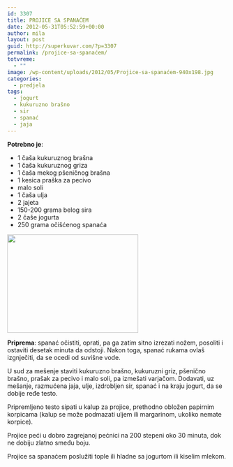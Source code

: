 ```yaml
---
id: 3307
title: PROJICE SA SPANAĆEM
date: 2012-05-31T05:52:59+00:00
author: mila
layout: post
guid: http://superkuvar.com/?p=3307
permalink: /projice-sa-spanaćem/
totvreme:
  - ""
image: /wp-content/uploads/2012/05/Projice-sa-spanaćem-940x198.jpg
categories:
  - predjela
tags:
  - jogurt
  - kukuruzno brašno
  - sir
  - spanać
  - jaja
---
```

**Potrebno je**:

  * 1 čaša kukuruznog brašna
  * 1 čaša kukuruznog griza
  * 1 čaša mekog pšeničnog brašna
  * 1 kesica praška za pecivo
  * malo soli
  * 1 čaša ulja
  * 2 jajeta
  * 150-200 grama belog sira
  * 2 čaše jogurta
  * 250 grama očišćenog spanaća

<img class="alignnone size-medium wp-image-3308" title="Projice sa spanaćem" src="/wp-content/uploads/2012/05/Projice-sa-spanaćem-1024x768.jpg" alt="" width="300" height="225" /> 

**Priprema**: spanać očistiti, oprati, pa ga zatim sitno izrezati nožem, posoliti i ostaviti desetak minuta da odstoji. Nakon toga, spanać rukama ovlaš izgnječiti, da se ocedi od suvišne vode.

U sud za mešenje staviti kukuruzno brašno, kukuruzni griz, pšenično brašno, prašak za pecivo i malo soli, pa izmešati varjačom. Dodavati, uz mešanje, razmućena jaja, ulje, izdrobljen sir, spanać i na kraju jogurt, da se dobije ređe testo.

Pripremljeno testo sipati u kalup za projice, prethodno obložen papirnim korpicama (kalup se može podmazati uljem ili margarinom, ukoliko nemate korpice).

Projice peći u dobro zagrejanoj pećnici na 200 stepeni oko 30 minuta, dok ne dobiju zlatno smeđu boju.

Projice sa spanaćem poslužiti tople ili hladne sa jogurtom ili kiselim mlekom.